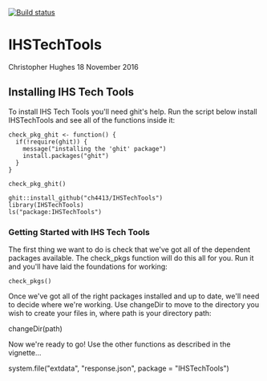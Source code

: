 [![Build status](https://ci.appveyor.com/api/projects/status/hm2a822s7vd933u7?svg=true)](https://ci.appveyor.com/project/ch4413/ihstechtools)

IHSTechTools
================
Christopher Hughes
18 November 2016

<!-- README.md is generated from README.Rmd. Please edit that file -->
## Installing IHS Tech Tools

To install IHS Tech Tools you'll need ghit's help. Run the script below install IHSTechTools and see all of the functions inside it:

```
check_pkg_ghit <- function() {
  if(!require(ghit)) {
    message("installing the 'ghit' package")
    install.packages("ghit")
  }
}

check_pkg_ghit()

ghit::install_github("ch4413/IHSTechTools")
library(IHSTechTools)
ls("package:IHSTechTools")

```

### Getting Started with IHS Tech Tools

The first thing we want to do is check that we've got all of the dependent packages available. The check\_pkgs function will do this all for you. Run it and you'll have laid the foundations for working:
```
check_pkgs()

```
Once we've got all of the right packages installed and up to date, we'll need to decide where we're working. Use changeDir to move to the directory you wish to create your files in, where path is your directory path:

changeDir(path)

Now we're ready to go! Use the other functions as described in the vignette...

system.file("extdata", "response.json", package = "IHSTechTools")
